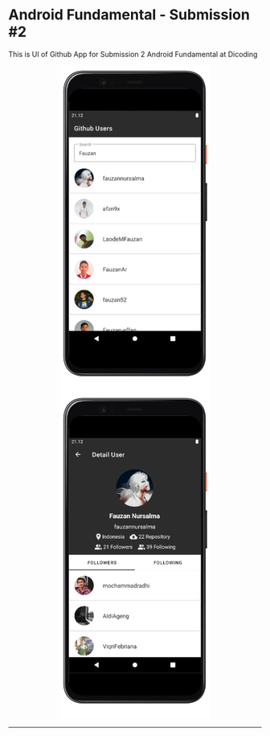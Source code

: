 # Android Fundamental - Submission #2

This is UI of Github App for Submission 2 Android Fundamental at Dicoding

<p align="center">
<img width="300" margin="20" src="https://raw.githubusercontent.com/fauzannursalma/Android_Fundamental-Github_User-2/master/Mock-up/Android_Fundamental-Submission-2-1_google-pixel4xl-clearlywhite-portrait.png">
<img width="300" src="https://raw.githubusercontent.com/fauzannursalma/Android_Fundamental-Github_User-2/master/Mock-up/Android_Fundamental-Submission-2-2_google-pixel4xl-clearlywhite-portrait.png">
</p>
<hr>
